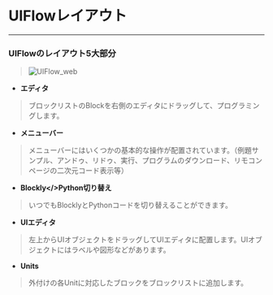 # UIFlowレイアウト
_______________________________________

### UIFlowのレイアウト5大部分

>![UIFlow_web](/image/base/UIFlow_web.png)


* __エディタ__
>ブロックリストのBlockを右側のエディタにドラッグして、プログラミングします。

* __メニューバー__
>メニューバーにはいくつかの基本的な操作が配置されています。（例題サンプル、アンドゥ、リドゥ、実行、プログラムのダウンロード、リモコンページの二次元コード表示等）

* __Blockly</>Python切り替え__
>いつでもBlocklyとPythonコードを切り替えることができます。

* __UIエディタ__
>左上からUIオブジェクトをドラッグしてUIエディタに配置します。UIオブジェクトにはラベルや図形などがあります。

* __Units__
>外付けの各Unitに対応したブロックをブロックリストに追加します。
